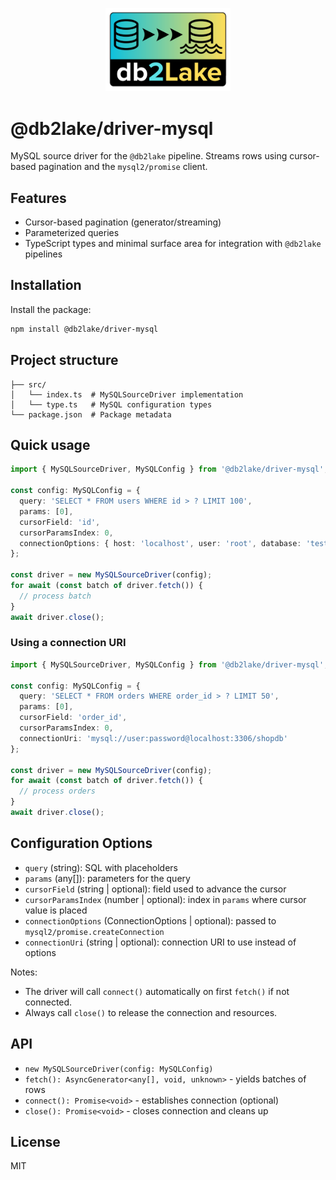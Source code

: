 <p align="center">
  <img src="../../assets/db2lake-logo240.png" width="200" alt="db2lake logo" />
</p>

# @db2lake/driver-mysql

MySQL source driver for the `@db2lake` pipeline. Streams rows using cursor-based pagination and the `mysql2/promise` client.

## Features
- Cursor-based pagination (generator/streaming)
- Parameterized queries
- TypeScript types and minimal surface area for integration with `@db2lake` pipelines

## Installation

Install the package:

```bash
npm install @db2lake/driver-mysql
```

## Project structure

```
├── src/
│   └── index.ts  # MySQLSourceDriver implementation
│   └── type.ts   # MySQL configuration types
└── package.json  # Package metadata
```

## Quick usage

```ts
import { MySQLSourceDriver, MySQLConfig } from '@db2lake/driver-mysql';

const config: MySQLConfig = {
  query: 'SELECT * FROM users WHERE id > ? LIMIT 100',
  params: [0],
  cursorField: 'id',
  cursorParamsIndex: 0,
  connectionOptions: { host: 'localhost', user: 'root', database: 'test' }
};

const driver = new MySQLSourceDriver(config);
for await (const batch of driver.fetch()) {
  // process batch
}
await driver.close();
```

### Using a connection URI

```ts
import { MySQLSourceDriver, MySQLConfig } from '@db2lake/driver-mysql';

const config: MySQLConfig = {
  query: 'SELECT * FROM orders WHERE order_id > ? LIMIT 50',
  params: [0],
  cursorField: 'order_id',
  cursorParamsIndex: 0,
  connectionUri: 'mysql://user:password@localhost:3306/shopdb'
};

const driver = new MySQLSourceDriver(config);
for await (const batch of driver.fetch()) {
  // process orders
}
await driver.close();
```

## Configuration Options

- `query` (string): SQL with placeholders
- `params` (any[]): parameters for the query
- `cursorField` (string | optional): field used to advance the cursor
- `cursorParamsIndex` (number | optional): index in `params` where cursor value is placed
- `connectionOptions` (ConnectionOptions | optional): passed to `mysql2/promise.createConnection`
- `connectionUri` (string | optional): connection URI to use instead of options

Notes:
- The driver will call `connect()` automatically on first `fetch()` if not connected.
- Always call `close()` to release the connection and resources.

## API

- `new MySQLSourceDriver(config: MySQLConfig)`
- `fetch(): AsyncGenerator<any[], void, unknown>` - yields batches of rows
- `connect(): Promise<void>` - establishes connection (optional)
- `close(): Promise<void>` - closes connection and cleans up

## License

MIT
